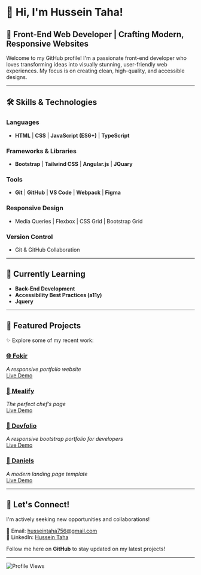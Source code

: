 # 👋 Hi, I'm Hussein Taha!

## 🌟 Front-End Web Developer | Crafting Modern, Responsive Websites
Welcome to my GitHub profile! I'm a passionate front-end developer who loves transforming ideas into visually stunning, user-friendly web experiences. My focus is on creating clean, high-quality, and accessible designs.

---

## 🛠️ Skills & Technologies
### **Languages**
- **HTML** | **CSS** | **JavaScript (ES6+)** | **TypeScript**

### **Frameworks & Libraries**
- **Bootstrap** | **Tailwind CSS** | **Angular.js** | **JQuary**

### **Tools**
- **Git** | **GitHub** | **VS Code** | **Webpack** | **Figma**

### **Responsive Design**
- Media Queries | Flexbox | CSS Grid | Bootstrap Grid

### **Version Control**
- Git & GitHub Collaboration

---

## 🌱 Currently Learning
- **Back-End Development**
- **Accessibility Best Practices (a11y)**
- **Jquery**

---

## 📂 Featured Projects
✨ Explore some of my recent work:  

### [🌐 Fokir](https://github.com/NothingAroundUs/Fokir)  
*A responsive portfolio website*  
[Live Demo](https://nothingaroundus.github.io/Fokir/)  

### [🍴 Mealify](https://github.com/NothingAroundUs/Mealify)  
*The perfect chef’s page*  
[Live Demo](https://nothingaroundus.github.io/Mealify/)  

### [💼 Devfolio](https://github.com/NothingAroundUs/Devfolio)  
*A responsive bootstrap portfolio for developers*  
[Live Demo](https://nothingaroundus.github.io/Devfolio/)

### [📜 Daniels](https://github.com/NothingAroundUs/Daniels)  
*A modern landing page template*  
[Live Demo](https://nothingaroundus.github.io/Daniels/)

---

## 🚀 Let's Connect!
I'm actively seeking new opportunities and collaborations!  

📧 Email: [husseintaha756@gmail.com](mailto:husseintaha756@gmail.com)  
💼 LinkedIn: [Hussein Taha](https://www.linkedin.com/in/hussein-taha-b43ba32a4/?trk=opento_sprofile_topcard)  

Follow me here on **GitHub** to stay updated on my latest projects!  

---

![Profile Views](https://komarev.com/ghpvc/?username=NothingAroundUs&&style=flat-square)
